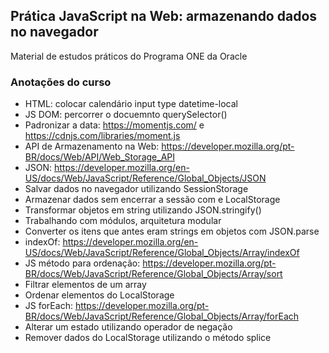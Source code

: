 ## Prática JavaScript na Web: armazenando dados no navegador
Material de estudos práticos do Programa ONE da Oracle

### Anotações do curso

* HTML: colocar calendário input type datetime-local
* JS DOM: percorrer o docuemnto querySelector()
* Padronizar a data: https://momentjs.com/ e https://cdnjs.com/libraries/moment.js
* API de Armazenamento na Web: https://developer.mozilla.org/pt-BR/docs/Web/API/Web_Storage_API
* JSON: https://developer.mozilla.org/en-US/docs/Web/JavaScript/Reference/Global_Objects/JSON
* Salvar dados no navegador utilizando SessionStorage
* Armazenar dados sem encerrar a sessão com e LocalStorage
* Transformar objetos em string utilizando JSON.stringify()
* Trabalhando com módulos, arquitetura modular
* Converter os itens que antes eram strings em objetos com JSON.parse
* indexOf: https://developer.mozilla.org/en-US/docs/Web/JavaScript/Reference/Global_Objects/Array/indexOf
* JS método para ordenação: https://developer.mozilla.org/pt-BR/docs/Web/JavaScript/Reference/Global_Objects/Array/sort
* Filtrar elementos de um array
* Ordenar elementos do LocalStorage
* JS forEach: https://developer.mozilla.org/pt-BR/docs/Web/JavaScript/Reference/Global_Objects/Array/forEach
* Alterar um estado utilizando operador de negação
* Remover dados do LocalStorage utilizando o método splice